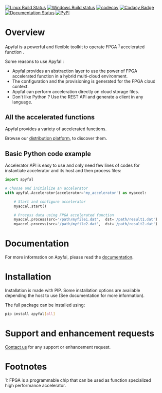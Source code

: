 [![Linux Build Status](https://travis-ci.org/Accelize/apyfal.svg?branch=master)](https://travis-ci.org/Accelize/apyfal)
[![Windows Build status](https://ci.appveyor.com/api/projects/status/87jgroaoo2iddlco/branch/master?svg=true)](https://ci.appveyor.com/project/accelize-application/apyfal/branch/master)
[![codecov](https://codecov.io/gh/Accelize/apyfal/branch/master/graph/badge.svg)](https://codecov.io/gh/Accelize/apyfal)
[![Codacy Badge](https://api.codacy.com/project/badge/Grade/b67c9a1cf17e443290b0191a7970c3d1)](https://www.codacy.com/app/Accelize/apyfal?utm_source=github.com&amp;utm_medium=referral&amp;utm_content=Accelize/apyfal&amp;utm_campaign=Badge_Grade)
[![Documentation Status](https://readthedocs.org/projects/apyfal/badge/?version=latest)](https://apyfal.readthedocs.io/en/latest/?badge=latest)
[![PyPI](https://img.shields.io/pypi/v/apyfal.svg)](https://pypi.org/project/apyfal)

# Overview

Apyfal is a powerful and flexible toolkit to operate FPGA <sup>[1](#fpga)</sup> accelerated function .

Some reasons to use Apyfal :

+ Apyfal provides an abstraction layer to use the power of FPGA accelerated function in a hybrid
  multi-cloud environment.
+ The configuration and the provisioning is generated for the FPGA cloud context.
+ Apyfal can perform acceleration directly on cloud storage files.
+ Don't like Python ? Use the REST API and generate a client in any language.

## All the accelerated functions

Apyfal provides a variety of accelerated functions.

Browse our [distribution platform](https://drmportal.accelize.com/front/customer/listpurchase), to discover them.

## Basic Python code example

Accelerator API is easy to use and only need few lines of codes for instantiate accelerator and its host and then
 process files:

```python
import apyfal

# Choose and initialize an accelerator
with apyfal.Accelerator(accelerator='my_accelerator') as myaccel:

    # Start and configure accelerator
    myaccel.start()

    # Process data using FPGA accelerated function
    myaccel.process(src='/path/myfile1.dat',  dst='/path/result1.dat')
    myaccel.process(src='/path/myfile2.dat',  dst='/path/result2.dat')
```

# Documentation

For more information on Apyfal, please read the [documentation](https://apyfal.readthedocs.io).

# Installation

Installation is made with PIP. Some installation options are available depending the host to use (See 
documentation for more information).

The full package can be installed using:
```bash
pip install apyfal[all]
```

# Support and enhancement requests
[Contact us](https://www.accelize.com/contact-us) for any support or enhancement request.


# Footnotes

<a name="fpga">1</a>: FPGA is a programmable chip that can be used as function specialized high performance accelerator.
